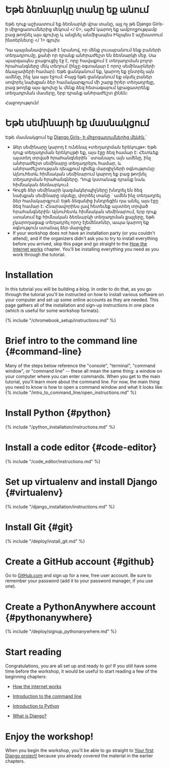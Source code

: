 # Եթե ​​ձեռնարկը տանը եք անում

Եթե ​​դուք աշխատում եք ձեռնարկի վրա տանը, այլ ոչ թե  Django Girls- ի միջոցառումներից մեկում </ 0>, այժմ կարող եք ամբողջությամբ բաց թողնել այս գլուխը և անցնել անմիջապես  Ինչպես է աշխատում ինտերնետը </ 1> գլուխ</p> 

Դա պայմանավորված է նրանով, որ մենք լուսաբանում ենք բաների տեղադրումը, քանի որ դրանք անհրաժեշտ են ձեռնարկի մեջ. Սա պարզապես լրացուցիչ էջ է, որը հավաքում է տեղադրման բոլոր հրահանգները մեկ տեղում (ինչը օգտակար է որոշ սեմինարների ձևաչափերի համար): Եթե ցանկանում եք, կարող եք ընտրել այն ամենը, ինչ կա այս էջում: Բայց եթե ցանկանում եք սկսել բաներ սովորել նախքան ձեր համակարգչում մի շարք իրեր տեղադրելը, բաց թողեք այս գլուխը և մենք ձեզ հետագայում կբացատրենք տեղադրման մասերը, երբ դրանք անհրաժեշտ լինեն:

Հաջողություն!

# Եթե ​​սեմինարի եք մասնակցում

Եթե ​​մասնակցում եք [ Django Girls- ի միջոցառումներից մեկին ](https://djangogirls.org/events/) ՝

* Ձեր սեմինարը կարող է ունենալ «տեղադրման երեկույթ»: Եթե ​​դուք տեղադրման երեկույթի եք, այս էջը ձեզ համար է: Հետևեք այստեղ տրված հրահանգներին ՝ ստանալու այն ամենը, ինչ անհրաժեշտ սեմինարը տեղադրելու համար, և անհրաժեշտության դեպքում դիմեք մարզիչների օգնությունը: Այնուհետև հիմնական սեմինարում կարող եք բաց թողնել տեղադրման հրահանգները. Դուք կստանաք դրանք նաև հիմնական ձեռնարկում:
* Գուցե ձեր սեմինարի կազմակերպիչները խնդրել են ձեզ նախքան սեմինարը սկսելը, փորձել տանը ` ամեն ինչ տեղադրել ձեր համակարգչում: Եթե ​​ձեզանից խնդրեցին դա անել, այս էջը ձեզ համար է: Հնարավորինս լավ հետեւեք այստեղ տրված հրահանգներին: Այնուհետև հիմնական սեմինարում, երբ դուք ստանում եք հիմնական ձեռնարկի տեղադրման քայլերը, եթե չկարողացաք տեղադրել որոշ էլեմենտներ, ապա կարող եք օգնություն ստանալ ձեր մարզչից:
* If your workshop does not have an installation party (or you couldn't attend), and if the organizers didn't ask you to try to install everything before you arrived, skip this page and go straight to the [How the Internet works](../how_the_internet_works/README.md) chapter. You'll be installing everything you need as you work through the tutorial.

# Installation

In this tutorial you will be building a blog. In order to do that, as you go through the tutorial you'll be instructed on how to install various software on your computer and set up some online accounts as they are needed. This page gathers all of the installation and sign-up instructions in one place (which is useful for some workshop formats).

<!--sec data-title="Chromebook setup (if you're using one)"
data-id="chromebook_setup" data-collapse=true ces--> {% include "/chromebook_setup/instructions.md" %}

<!--endsec-->

# Brief intro to the command line {#command-line}

Many of the steps below reference the "console", "terminal", "command window", or "command line" -- these all mean the same thing: a window on your computer where you can enter commands. When you get to the main tutorial, you'll learn more about the command line. For now, the main thing you need to know is how to open a command window and what it looks like: {% include "/intro_to_command_line/open_instructions.md" %}

# Install Python {#python}

{% include "/python_installation/instructions.md" %}

# Install a code editor {#code-editor}

{% include "/code_editor/instructions.md" %}

# Set up virtualenv and install Django {#virtualenv}

{% include "/django_installation/instructions.md" %}

# Install Git {#git}

{% include "/deploy/install_git.md" %}

# Create a GitHub account {#github}

Go to [GitHub.com](https://www.github.com) and sign up for a new, free user account. Be sure to remember your password (add it to your password manager, if you use one).

# Create a PythonAnywhere account {#pythonanywhere}

{% include "/deploy/signup_pythonanywhere.md" %}

# Start reading

Congratulations, you are all set up and ready to go! If you still have some time before the workshop, it would be useful to start reading a few of the beginning chapters:

* [How the internet works](../how_the_internet_works/README.md)

* [Introduction to the command line](../intro_to_command_line/README.md)

* [Introduction to Python](../python_introduction/README.md)

* [What is Django?](../django/README.md)

# Enjoy the workshop!

When you begin the workshop, you'll be able to go straight to [Your first Django project!](../django_start_project/README.md) because you already covered the material in the earlier chapters.